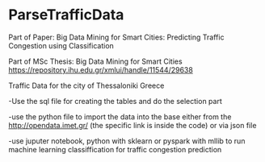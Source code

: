 # ParseTrafficData
Part of Paper: Big Data Mining for Smart Cities: Predicting Traffic Congestion using Classification

Part of MSc Thesis: Big Data Mining for Smart Cities https://repository.ihu.edu.gr/xmlui/handle/11544/29638

Traffic Data for the city of Thessaloniki Greece

-Use the sql file for creating the tables and do the selection part

-use the python file to import the data into the base either from the http://opendata.imet.gr/ (the specific link is inside the code) or via json file

-use juputer notebook, python with sklearn or pyspark with mllib to run machine learning classiffication for traffic congestion prediction
